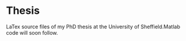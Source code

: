 Thesis
======

LaTex source files of my PhD thesis at the University of Sheffield.Matlab code will soon follow.
